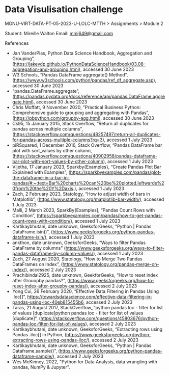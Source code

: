 # Data Visulisation challenge

MONU-VIRT-DATA-PT-05-2023-U-LOLC-MTTH > Assignments > Module 2

Student:  Mireille Walton 
Email: mmj649@gmail.com

References

-  Jan VanderPlas, Python Data Science Handbook, Aggregation and Grouping”, (https://jakevdp.github.io/PythonDataScienceHandbook/03.08-aggregation-and-grouping.html), accessed 30 June 2023
-  W3 Schools, “Pandas DataFrame aggregate() Method”, (https://www.w3schools.com/python/pandas/ref_df_aggregate.asp), accessed 30 June 2023
-  “pandas.DataFrame.aggregate”, (https://pandas.pydata.org/docs/reference/api/pandas.DataFrame.aggregate.html), accessed 30 June 2023
-  Chris Moffatt, 9 November 2020, ”Practical Business Python: Comprehensive guide to grouping and aggregating with Pandas”, (https://pbpython.com/groupby-agg.html), accessed 30 June 2023
-  Cs95, 15 January 2015, Stack Overflow, “Return all duplicates for pandas across multiple columns”, (https://stackoverflow.com/questions/48257497/return-all-duplicates-for-pandas-across-multiple-columns?rq=3), accessed 1 July 2023
-  piRSquared, 1 December 2016, Stack Overflow, “Pandas DataFrame bar plot with sort_values by other column, (https://stackoverflow.com/questions/40902958/pandas-dataframe-bar-plot-with-sort-values-by-other-column), accessed 1 July 2023
-  Vijetha, 17 January 2023, Sparkby{Examples}, “Create Pandas Plot Bar Explained with Examples”, (https://sparkbyexamples.com/pandas/plot-the-dataframe-in-a-bar-in-pandas/#:~:text=Bar%20charts%20can%20be%20plotted,leftwards%20from%20the%20Y%2Daxis.), accessed 1 July 2023
-  Zach, 2 February 2023, Statology, “How to adjust width of bars in Matplotlib”, (https://www.statology.org/matplotlib-bar-width/), accessed 1 July 2023
-  Malli, 2 March 2023, SparkBy{Examples], “Pandas Count Rows with Condition”, (https://sparkbyexamples.com/pandas/how-to-get-pandas-count-rows-with-condition/), accessed 1 July 2023
-  Kartikaybhutani, date unknown, GeeksforGeeks, “Python | Pandas DataFrame.isin()”, (https://www.geeksforgeeks.org/python-pandas-dataframe-isin/), accessed 1 July 2023
-  ankthon, date unknown, GeeksforGeeks, “Ways to filter Pandas DataFrame by columns” (https://www.geeksforgeeks.org/ways-to-filter-pandas-dataframe-by-column-values/), accessed 1 July 2023
-  Zach, 27 August 2020, Statology, “How to Merge Two Pandas DataFrames on Index”, (https://www.statology.org/pandas-merge-on-index/), accessed 2 July 2023
-  Prachibindal2925, date unknown, GeekforGeeks, “How to reset index after Grouopby pandas?”, (https://www.geeksforgeeks.org/how-to-reset-index-after-groupby-pandas/), accessed 2 July 2023
-  Yong Cui, 26 February 2020, “Effective Data Filtering in Pandas Using .loc[]”, https://towardsdatascience.com/effective-data-filtering-in-pandas-using-loc-40eb815455b6, accessed 2 July 2023
-  Taras, 21 August 2017, StackOverflow,,“python pandas loc - filter for list of values [duplicate]python pandas loc - filter for list of values [duplicate]”, (https://stackoverflow.com/questions/45803676/python-pandas-loc-filter-for-list-of-values), accessed 2 July 2023
-  Kartikaybhutani, date unknown, GeeksforGeeks, “Extracting rows using Pandas .iloc[] in Python, (https://www.geeksforgeeks.org/python-extracting-rows-using-pandas-iloc/), accessed 2 July 2023
-  Kartikaybhutani, date unknown, GeeksforGeeks, “Python | Pandas Dataframe.sample()”, (https://www.geeksforgeeks.org/python-pandas-dataframe-sample/), accessed 2 July 2023
-  Wes McKinney, 2022, "Python for Data Analysis, data wrangling with pandas, NumPy & Jupyter".
